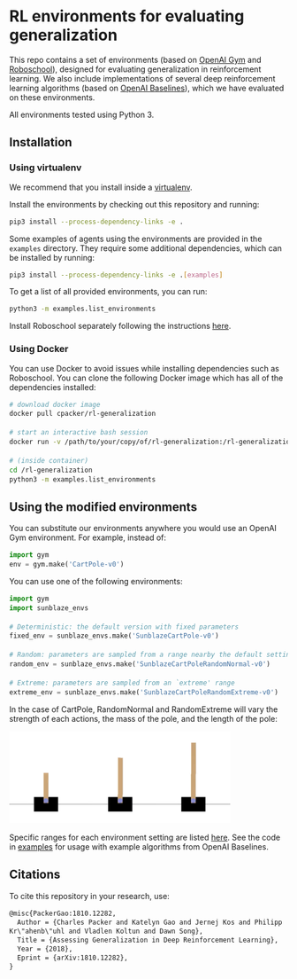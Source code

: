 # RL environments for evaluating generalization

This repo contains a set of environments (based on [OpenAI Gym](https://gym.openai.com) and [Roboschool](https://github.com/openai/roboschool)), designed for evaluating generalization in reinforcement learning. We also include implementations of several deep reinforcement learning algorithms (based on [OpenAI Baselines](https://github.com/openai/baselines)), which we have evaluated on these environments.

All environments tested using Python 3.

## Installation

### Using virtualenv

We recommend that you install inside a [virtualenv](https://packaging.python.org/guides/installing-using-pip-and-virtualenv/#creating-a-virtualenv).

Install the environments by checking out this repository and running:
```sh
pip3 install --process-dependency-links -e .
```

Some examples of agents using the environments are provided in the `examples`
directory. They require some additional dependencies, which can be installed by
running:
```sh
pip3 install --process-dependency-links -e .[examples]
```

To get a list of all provided environments, you can run:
```sh
python3 -m examples.list_environments
```

Install Roboschool separately following the instructions [here](https://github.com/openai/roboschool#installation).

### Using Docker	
 You can use Docker to avoid issues while installing dependencies such as Roboschool. You can clone the following Docker image which has all of the dependencies installed:	
```sh
# download docker image
docker pull cpacker/rl-generalization

# start an interactive bash session
docker run -v /path/to/your/copy/of/rl-generalization:/rl-generalization -it cpacker/rl-generalization /bin/bash

# (inside container)
cd /rl-generalization	
python3 -m examples.list_environments
```

## Using the modified environments

You can substitute our environments anywhere you would use an OpenAI Gym environment. For example, instead of:
```python
import gym
env = gym.make('CartPole-v0')
```
You can use one of the following environments:
```python
import gym
import sunblaze_envs

# Deterministic: the default version with fixed parameters
fixed_env = sunblaze_envs.make('SunblazeCartPole-v0')

# Random: parameters are sampled from a range nearby the default settings
random_env = sunblaze_envs.make('SunblazeCartPoleRandomNormal-v0')

# Extreme: parameters are sampled from an `extreme' range
extreme_env = sunblaze_envs.make('SunblazeCartPoleRandomExtreme-v0')
```
In the case of CartPole, RandomNormal and RandomExtreme will vary the strength of each actions, the mass of the pole, and the length of the pole:

<img src="data/cartpole_combined.png" alt="CartPole D/R/E" width="400"/>

Specific ranges for each environment setting are listed [here](sunblaze_envs#environment-details). See the code in [examples](/examples) for usage with example algorithms from OpenAI Baselines.


## Citations

To cite this repository in your research, use:

```TeX
@misc{PackerGao:1810.12282,
  Author = {Charles Packer and Katelyn Gao and Jernej Kos and Philipp Kr\"ahenb\"uhl and Vladlen Koltun and Dawn Song},
  Title = {Assessing Generalization in Deep Reinforcement Learning},
  Year = {2018},
  Eprint = {arXiv:1810.12282},
}
```

